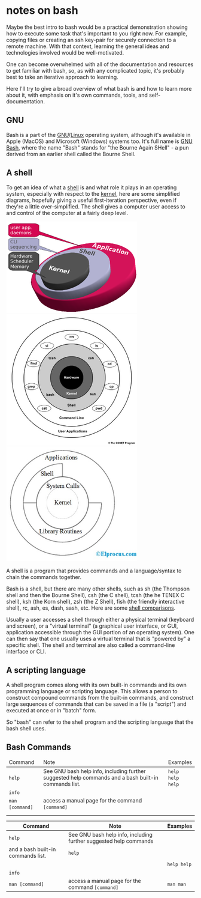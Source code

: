 <link rel="stylesheet" type="text/css" media="all" href="./notes.css" />

# notes on bash

Maybe the best intro to bash would be a practical demonstration showing how to
execute some task that's important to you right now.  For example, copying files
or creating an ssh key-pair for securely connection to a remote machine.  With
that context, learning the general ideas and technologies involved would be
well-motivated.

One can become overwhelmed with all of the documentation and resources to get
familiar with bash, so, as with any complicated topic, it's probably best to
take an iterative approach to learning.

Here I'll try to give a broad overview of what bash is and how to learn more
about it, with emphasis on it's own commands, tools, and self-documentation.


## GNU

Bash is a part of the
[GNU](https://www.gnu.org/software/software.html)/[Linux](https://en.wikipedia.org/wiki/Linux)
operating system, although it's available in Apple (MacOS) and Microsoft
(Windows) systems too.  It's full name is
[GNU Bash](https://www.gnu.org/software/bash/), where the name "Bash" stands for
"the Bourne Again SHell" - a pun derived from an earlier shell called the Bourne
Shell.


## A shell

To get an idea of what a
[shell](https://en.wikipedia.org/wiki/Shell_(computing)) is and what role it
plays in an operating system, especially with respect to the
[kernel](https://en.wikipedia.org/wiki/Kernel_(operating_system)), here are
some simplified diagrams, hopefully giving a useful first-iteration
perspective, even if they're a little over-simplified.  The shell gives a
computer user access to and control of the computer at a fairly deep level.

<a href="https://jaguhiremath62.medium.com/difference-between-kernel-and-shell-718b3de15be6">
<img
  src="./images/shell_kernel_app.png"
  alt="shell vs kernel vs apps"
  width="350"/>
</a>

<a href="https://www.meted.ucar.edu/ucar/unix/navmenu.php?tab=1&page=2-1-0&type=flash">
<img
  src="./images/shell_context_unix.jpg"
  alt="shell context unix"
  width="350"/>
</a>

<a href="https://www.elprocus.com/unix-architecture-and-properties/">
<img
  src="./images/shell_unix_architecture.jpg"
  alt="shell unix architecture"
  width="350"/>
</a>

A shell is a program that provides commands and a language/syntax to chain the
commands together.

Bash is a shell, but there are many other shells, such as sh (the Thompson
shell and then the Bourne Shell), csh (the C shell), tcsh (the he TENEX C
shell), ksh (the Korn shell), zsh (the Z Shell), fish (the friendly interactive
shell), rc, ash, es, dash, sash, etc.  Here are some
[shell comparisons](https://hyperpolyglot.org/unix-shells).

Usually a user accesses a shell through either a physical terminal (keyboard
and screen), or a "virtual terminal" (a graphical user interface, or GUI,
application accessible through the GUI portion of an operating system).  One
can then say that one usually uses a virtual terminal that is "powered by" a
specific shell.  The shell and terminal are also called a command-line
interface or CLI.


## A scripting language

A shell program comes along with its own built-in commands and its own
programming language or scripting language.  This allows a person to construct
compound commands from the built-in commands, and construct large sequences of
commands that can be saved in a file (a "script") and executed at once or in
"batch" form.

So "bash" can refer to the shell program and the scripting language that the
bash shell uses.


## Bash Commands

<table>
 <thead>
  <tr>
    <td>Command</td>
    <td>Note</td>
    <td>Examples</td>
  </tr>
 </thead>
 <tbody>
  <tr>
    <td><code>help</code></td>
    <td>See GNU bash help info, including further suggested help commands and a
    bash built-in commands list.</td>
    <td><code>help</code><br/>
    <code>help help</code></td>
  </tr>
  <tr>
    <td><code>info</code></td>
    <td></td>
    <td></td>
  </tr>
  <tr>
    <td><code>man [command]</code></td>
    <td>access a manual page for the command <code>[command]</code></td>
    <td></td>
  </tr>
  <tr>
    <td></td>
    <td></td>
    <td></td>
  </tr>
  <tr>
    <td></td>
    <td></td>
    <td></td>
  </tr>
 </tbody>
</table>

<div class="markdown-table">

| Command | Note | Examples |
| ------- | ---- | -------- |
| `help` | See GNU bash help info, including further suggested help commands
and a bash built-in commands list. | `help` |
|        |  | `help help` |
| `info` | | |
| `man [command]` | access a manual page for the command `[command]` | `man man` |

</div>